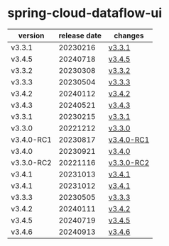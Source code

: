 # spring-cloud-dataflow-ui	


|version|release date|changes|
|---|---|---|
|v3.3.1|20230216|[v3.3.1](./v3.3.1-20230216.md)|
|v3.4.5|20240718|[v3.4.5](./v3.4.5-20240718.md)|
|v3.3.2|20230308|[v3.3.2](./v3.3.2-20230308.md)|
|v3.3.3|20230504|[v3.3.3](./v3.3.3-20230504.md)|
|v3.4.2|20240112|[v3.4.2](./v3.4.2-20240112.md)|
|v3.4.3|20240521|[v3.4.3](./v3.4.3-20240521.md)|
|v3.3.1|20230215|[v3.3.1](./v3.3.1-20230215.md)|
|v3.3.0|20221212|[v3.3.0](./v3.3.0-20221212.md)|
|v3.4.0-RC1|20230817|[v3.4.0-RC1](./v3.4.0-RC1-20230817.md)|
|v3.4.0|20230921|[v3.4.0](./v3.4.0-20230921.md)|
|v3.3.0-RC2|20221116|[v3.3.0-RC2](./v3.3.0-RC2-20221116.md)|
|v3.4.1|20231013|[v3.4.1](./v3.4.1-20231013.md)|
|v3.4.1|20231012|[v3.4.1](./v3.4.1-20231012.md)|
|v3.3.3|20230505|[v3.3.3](./v3.3.3-20230505.md)|
|v3.4.2|20240111|[v3.4.2](./v3.4.2-20240111.md)|
|v3.4.5|20240719|[v3.4.5](./v3.4.5-20240719.md)|
|v3.4.6|20240913|[v3.4.6](./v3.4.6-20240913.md)|
